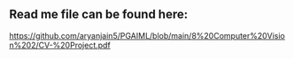 ## Read me file can be found here:
https://github.com/aryanjain5/PGAIML/blob/main/8%20Computer%20Vision%202/CV-%20Project.pdf

